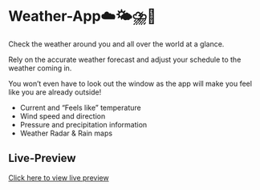
# Weather-App☁️🌤️⛈️🚀

Check the weather around you and all over the world at a glance. 

Rely on the accurate weather forecast and adjust your schedule to the weather coming in.

You won’t even have to look out the window as the app will make you feel like you are already outside!

* Current and “Feels like” temperature
* Wind speed and direction
* Pressure and precipitation information
* Weather Radar & Rain maps

## Live-Preview
[Click here to view live preview](https://vishalgiri8767.github.io/Weather-Web-Application/)

